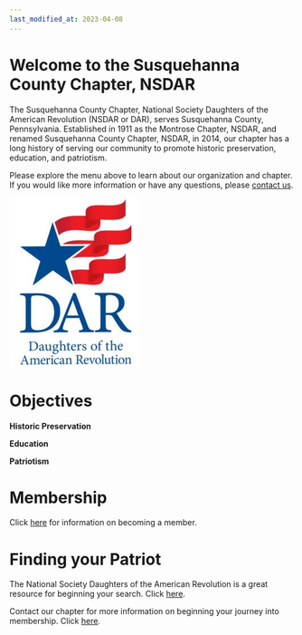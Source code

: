 ```yaml
---
last_modified_at: 2023-04-08
---
```


# Welcome to the Susquehanna County Chapter, NSDAR

The Susquehanna County Chapter, National Society Daughters of the American Revolution (NSDAR or DAR), serves Susquehanna County, Pennsylvania.  Established in 1911 as the Montrose Chapter, NSDAR, and renamed Susquehanna County Chapter, NSDAR, in 2014, our chapter has a long history of serving our community to promote historic preservation, education, and patriotism.

Please explore the menu above to learn about our organization and chapter.  If you would like more information or have any questions, please [contact us](/contact.html).

![DAR Logo](/assets/images/dar_logo.jpg)

# Objectives
**Historic Preservation** 

**Education** 

**Patriotism** 

# Membership
Click [here](https://www.dar.org/national-society/become-member) for information on becoming a member.

# Finding your Patriot
The National Society Daughters of the American Revolution is a great resource for beginning your search.  Click [here](https://www.dar.org).

Contact our chapter for more information on beginning your journey into membership.  Click [here](/contact.html).
